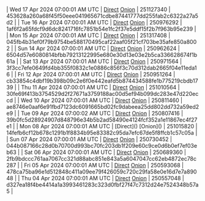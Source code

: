 | Wed 17 Apr 2024 07:00:01 AM UTC | [Direct](https://oshi.at/Lfwt) [Onion](http://5ety7tpkim5me6eszuwcje7bmy25pbtrjtue7zkqqgziljwqy3rrikqd.onion/Lfwt) | 251127340 | 453628a260a68f45f50eee041965671cdbe87441777dd255fab2c6322a27a5d2 | 
| Tue 16 Apr 2024 07:00:01 AM UTC | [Direct](https://oshi.at/YZpk) [Onion](http://5ety7tpkim5me6eszuwcje7bmy25pbtrjtue7zkqqgziljwqy3rrikqd.onion/YZpk) | 250976292 | 1af6f2a65fdcf9d6dc8241716fc7851b54e1fc2f37e5ddf15f2b7f963b95e239 | 
| Mon 15 Apr 2024 07:00:01 AM UTC | [Direct](https://oshi.at/udXU) [Onion](http://5ety7tpkim5me6eszuwcje7bmy25pbtrjtue7zkqqgziljwqy3rrikqd.onion/udXU) | 251317408 | 045fb4b31ef0f79b9754be588170495caf22aaf05f21cf703be35afe850a8002 | 
| Sun 14 Apr 2024 07:00:01 AM UTC | [Direct]() [Onion]() | 250962624 | 6504d57e6080814bfbb79213122995e680e30d13e03e2b5ca336628674f1b61a | 
| Sat 13 Apr 2024 07:00:01 AM UTC | [Direct]() [Onion]() | 250971564 | 3f3cc7efe0649fd4bb355f0832c1e0886c856f3c70d312dab2665f04e11eda16 | 
| Fri 12 Apr 2024 07:00:01 AM UTC | [Direct](https://oshi.at/ijiy) [Onion](http://5ety7tpkim5me6eszuwcje7bmy25pbtrjtue7zkqqgziljwqy3rrikqd.onion/ijiy) | 250951264 | cb33854c4dbf19b398b09c2e6f0e442eafd5b874434588fe1b775219cbdb1739 | 
| Thu 11 Apr 2024 07:00:01 AM UTC | [Direct](https://oshi.at/eJMC) [Onion](http://5ety7tpkim5me6eszuwcje7bmy25pbtrjtue7zkqqgziljwqy3rrikqd.onion/eJMC) | 251010564 | 30fe69f413b3754529d2f27671a3759188ac00d5ef94b099dc283e47d220eccd | 
| Wed 10 Apr 2024 07:00:01 AM UTC | [Direct](https://oshi.at/vZsu) [Onion](http://5ety7tpkim5me6eszuwcje7bmy25pbtrjtue7zkqqgziljwqy3rrikqd.onion/vZsu) | 250811460 | ae8746e0aaf6e91fbd7123dc6091665bd02fc9dabeea25dd802dd732a59ed2e9 | 
| Tue 09 Apr 2024 07:00:02 AM UTC | [Direct](<html>) [Onion]() | 250807416 | 39b0fc5d28924907d848796e34b5b2ad58490e4124fcf352a1e11867ec4f27e1 | 
| Mon 08 Apr 2024 07:00:01 AM UTC | [Direct](</body></html>) [Onion](</body></html>) | 251015820 | 14fefb6cf12b678c1291b1f8834b95e83382c95da7efc67de5f8ffcb1c57c05a | 
| Sun 07 Apr 2024 07:00:01 AM UTC | [Direct](https://oshi.at/VDvn) [Onion](http://5ety7tpkim5me6eszuwcje7bmy25pbtrjtue7zkqqgziljwqy3rrikqd.onion/VDvn) | 250730452 | 044b087166c28d0b70700d993bc70fc203db1f209e60c9ce0d6b0ef7ef03eb63 | 
| Sat 06 Apr 2024 07:00:01 AM UTC | [Direct](https://oshi.at/moqY) [Onion](http://5ety7tpkim5me6eszuwcje7bmy25pbtrjtue7zkqqgziljwqy3rrikqd.onion/moqY) | 250689360 | 2fb9bdccc761aa7067cc321d88abc851e843a5a6047047cc62eb4872ec78c287 | 
| Fri 05 Apr 2024 07:00:01 AM UTC | [Direct](https://oshi.at/LzYe) [Onion](http://5ety7tpkim5me6eszuwcje7bmy25pbtrjtue7zkqqgziljwqy3rrikqd.onion/LzYe) | 250593068 | 478ca75ba96e1d512848c411a09ee79f426059c720c29fa58e0e16d7e7a89048 | 
| Thu 04 Apr 2024 07:00:01 AM UTC | [Direct](https://oshi.at/vXBC) [Onion](http://5ety7tpkim5me6eszuwcje7bmy25pbtrjtue7zkqqgziljwqy3rrikqd.onion/vXBC) | 250557048 | d327ea18f4be4414a1a3993461283c323d0fbf27f47c7312d24e7524348b57a5 | 
